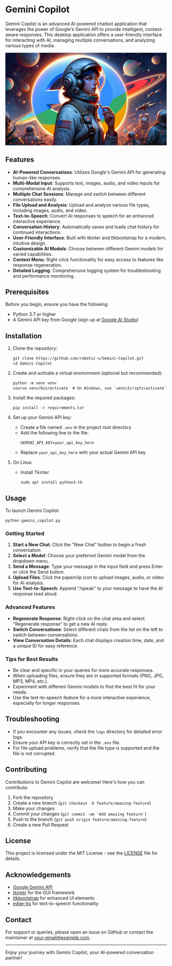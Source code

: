 # Gemini Copilot

Gemini Copilot is an advanced AI-powered chatbot application that leverages the power of Google's Gemini API to provide intelligent, context-aware responses. This desktop application offers a user-friendly interface for interacting with AI, managing multiple conversations, and analyzing various types of media.

![Gemini Copilot Screenshot](logo.png)

## Features

- **AI-Powered Conversations**: Utilizes Google's Gemini API for generating human-like responses.
- **Multi-Modal Input**: Supports text, images, audio, and video inputs for comprehensive AI analysis.
- **Multiple Chat Sessions**: Manage and switch between different conversations easily.
- **File Upload and Analysis**: Upload and analyze various file types, including images, audio, and video.
- **Text-to-Speech**: Convert AI responses to speech for an enhanced interactive experience.
- **Conversation History**: Automatically saves and loads chat history for continued interactions.
- **User-Friendly Interface**: Built with tkinter and ttkbootstrap for a modern, intuitive design.
- **Customizable AI Models**: Choose between different Gemini models for varied capabilities.
- **Context Menu**: Right-click functionality for easy access to features like response regeneration.
- **Detailed Logging**: Comprehensive logging system for troubleshooting and performance monitoring.

## Prerequisites

Before you begin, ensure you have the following:

- Python 3.7 or higher
- A Gemini API key from Google (sign up at [Google AI Studio](https://makersuite.google.com/app/apikey))

## Installation

1. Clone the repository:
   ```
   git clone https://github.com/robotic-s/Gemini-Copilot.git
   cd Gemini-Copilot
   ```

2. Create and activate a virtual environment (optional but recommended):
   ```
   python -m venv venv
   source venv/bin/activate  # On Windows, use `venv\Scripts\activate`
   ```

3. Install the required packages:
   ```
   pip install -r requirements.txt
   ```

4. Set up your Gemini API key:
   - Create a file named `.env` in the project root directory
   - Add the following line to the file:
     ```
     GEMINI_API_KEY=your_api_key_here
     ```
   - Replace `your_api_key_here` with your actual Gemini API key
5. On Linux
   - Install Tkinter
     ```
     sudo apt install python3-tk
     ```

## Usage

To launch Gemini Copilot:

```
python gemini_copilot.py
```

### Getting Started

1. **Start a New Chat**: Click the "New Chat" button to begin a fresh conversation.
2. **Select a Model**: Choose your preferred Gemini model from the dropdown menu.
3. **Send a Message**: Type your message in the input field and press Enter or click the Send button.
4. **Upload Files**: Click the paperclip icon to upload images, audio, or video for AI analysis.
5. **Use Text-to-Speech**: Append "/speak" to your message to have the AI response read aloud.

### Advanced Features

- **Regenerate Response**: Right-click on the chat area and select "Regenerate response" to get a new AI reply.
- **Switch Conversations**: Select different chats from the list on the left to switch between conversations.
- **View Conversation Details**: Each chat displays creation time, date, and a unique ID for easy reference.

### Tips for Best Results

- Be clear and specific in your queries for more accurate responses.
- When uploading files, ensure they are in supported formats (PNG, JPG, MP3, MP4, etc.).
- Experiment with different Gemini models to find the best fit for your needs.
- Use the text-to-speech feature for a more interactive experience, especially for longer responses.

## Troubleshooting

- If you encounter any issues, check the `logs` directory for detailed error logs.
- Ensure your API key is correctly set in the `.env` file.
- For file upload problems, verify that the file type is supported and the file is not corrupted.

## Contributing

Contributions to Gemini Copilot are welcome! Here's how you can contribute:

1. Fork the repository
2. Create a new branch (`git checkout -b feature/amazing-feature`)
3. Make your changes
4. Commit your changes (`git commit -am 'Add amazing feature'`)
5. Push to the branch (`git push origin feature/amazing-feature`)
6. Create a new Pull Request


## License

This project is licensed under the MIT License - see the [LICENSE](LICENSE) file for details.

## Acknowledgements

- [Google Gemini API](https://ai.google.dev/)
- [tkinter](https://docs.python.org/3/library/tkinter.html) for the GUI framework
- [ttkbootstrap](https://ttkbootstrap.readthedocs.io/) for enhanced UI elements
- [edge-tts](https://github.com/rany2/edge-tts) for text-to-speech functionality

## Contact

For support or queries, please open an issue on GitHub or contact the maintainer at your-email@example.com.

---

Enjoy your journey with Gemini Copilot, your AI-powered conversation partner!
